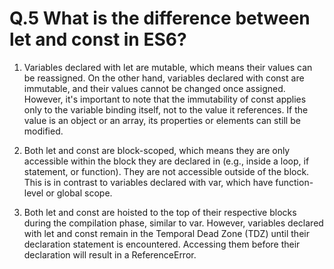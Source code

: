 # Q.5 What is the difference between let and const in ES6?

 1.  Variables declared with let are mutable, which means their values can be reassigned. On the other hand, variables declared with const are immutable, and their values cannot be changed once assigned. However, it's important to note that the immutability of const applies only to the variable binding itself, not to the value it references. If the value is an object or an array, its properties or elements can still be modified.

 2. Both let and const are block-scoped, which means they are only accessible within the block they are declared in (e.g., inside a loop, if statement, or function). They are not accessible outside of the block. This is in contrast to variables declared with var, which have function-level or global scope.

 3. Both let and const are hoisted to the top of their respective blocks during the compilation phase, similar to var. However, variables declared with let and const remain in the Temporal Dead Zone (TDZ) until their declaration statement is encountered. Accessing them before their declaration will result in a ReferenceError.